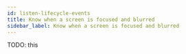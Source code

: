 ```yaml
---
id: listen-lifecycle-events
title: Know when a screen is focused and blurred
sidebar_label: Know when a screen is focused and blurred
---
```


TODO: this
